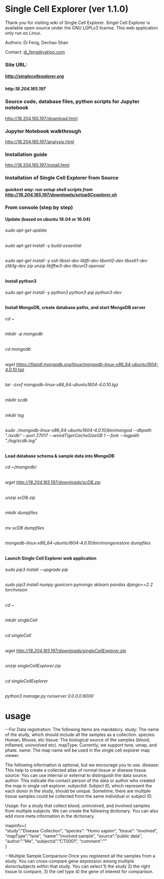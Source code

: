 # Single Cell Explorer (ver 1.1.0)
Thank you for visiting wiki of Single Cell Explorer. 
Singel Cell Explorer is available open-source under the GNU LGPLv3 license. This web application only run on Linux. 

Authors: Di Feng, Dechao Shan

Contact: di_feng@yahoo.com

### Site URL: 
##### http://singlecellexplorer.org

##### http:18.204.165.197

### Source code, database files, python scripts for Jupyter notebook
http://18.204.165.197/download.html

### Jupyter Notebook walkthrough 
http://18.204.165.197/analysis.html

### Installation guide 
http://18.204.165.197/install.html

### Installation of Single Cell Explorer from Source

##### quickest way: run setup shell scripts from http://18.204.165.197/downloads/setupSCexplorer.sh

### From console (step by step)
#### Update (based on ubuntu 18.04 or 16.04)

###### sudo apt-get update
###### sudo apt-get install -y build-essential
###### sudo apt-get install -y ssh libssl-dev libffi-dev libxml2-dev libxslt1-dev zlib1g-dev zip unzip libfftw3-dev libcurl3 openssl

#### Install python3

###### sudo apt-get install -y python3 python3-pip python3-dev

#### Install MongoDB, create database paths, and start MongoDB server
###### cd ~
###### mkdir -p mongodb
###### cd mongodb
###### wget https://fastdl.mongodb.org/linux/mongodb-linux-x86_64-ubuntu1604-4.0.10.tgz
###### tar -zxvf mongodb-linux-x86_64-ubuntu1604-4.0.10.tgz
###### mkdir scdb
###### mkdir log
###### sudo ./mongodb-linux-x86_64-ubuntu1604-4.0.10/bin/mongod --dbpath "./scdb" --port 27017 --wiredTigerCacheSizeGB 1 --fork --logpath "./log/scdb.log"

#### Load database schema & sample data into MongoDB
###### cd ~/mongodb/
###### wget http://18.204.165.197/downloads/scDB.zip
###### unzip scDB.zip
###### mkdir dumpfiles
###### mv scDB dumpfiles
###### mongodb-linux-x86_64-ubuntu1604-4.0.10/bin/mongorestore dumpfiles

#### Launch Single Cell Explorer web application

###### sudo pip3 install --upgrade pip
###### sudo pip3 install numpy gunicorn pymongo sklearn pandas django==2.2 torchvision 

###### cd ~
###### mkdir singleCell
###### cd singleCell

###### wget http://18.204.165.197/downloads/singleCellExplorer.zip
###### unzip singleCellExplorer.zip
###### cd singleCellExplorer

###### python3 manage.py runserver 0.0.0.0:8000

# usage
--For Data registration: 
The following items are mandatory.
study: The name of the study, which should include all the samples as a collection. 
species: Human, Mouse, etc
tissue: The biological source of the samples (blood, inflamed, uninvolved etc). 
mapType:  Currently, we support tsne, umap, and phate.
name: The map name will be used in the single cell explorer map viewer.  

The following information is optional, but we encourage you to use.
disease: This help to create a collected atlas of normal tissue or disease tissue.
source: You can use internal or external to distinguish the data source.
author: This indicate the contact person of the data or author who created the map in single cell explorer. 
subjectid: Subject ID, which represent the each donor in the study, should be unique. Sometime, there are multiple tissue samples could be collected from the same individual or subject ID. 
  
Usage:
For a study that collect blood, uninvolved, and involved samples from multiple subjects. We can create the following dictionary. You can also add more meta information in the dictionary.    

mapinfo={       
          “study”:”Disease Collection”,
          “species”: “Homo sapien”,
          “tissue”: “involved”,
          “mapType”:”tsne”,
          “name”:”involved sample”, 
          “source”:”public data”,
          “author”:”Me”,
          “subjectid”:”CT0001”,
          “comment”:””       
         }

--Multiple Sample Comparison
Once you registered all the samples from a study. You can cross-compare gene expression among multiple donor/subjects within that study.  You can select 1) the study 2) the right tissue to compare, 3) the cell type 4) the gene of interest for comparison.    

